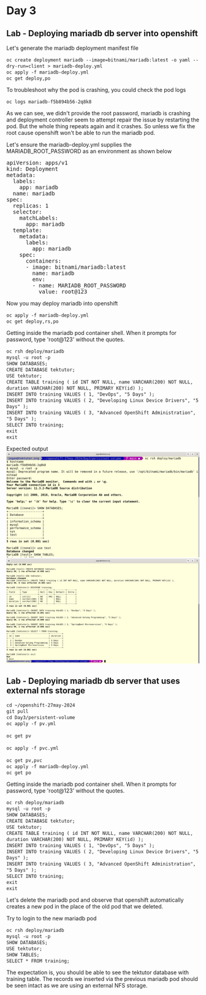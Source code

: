 # Day 3

## Lab - Deploying mariadb db server into openshift
Let's generate the mariadb deployment manifest file
```
oc create deployment mariadb --image=bitnami/mariadb:latest -o yaml --dry-run=client > mariadb-deploy.yml
oc apply -f mariadb-deploy.yml
oc get deploy,po
```

To troubleshoot why the pod is crashing, you could check the pod logs
```
oc logs mariadb-f5b894b56-2q8k8
```

As we can see, we didn't provide the root password, mariadb is crashing and deployment controller seem to attempt repair the issue by restarting the pod.  But the whole thing repeats again and it crashes.  So unless we fix the root cause openshift won't be able to run the mariadb pod.

Let's ensure the mariadb-deploy.yml supplies the MARIADB_ROOT_PASSWORD as an environment as shown below
<pre>
apiVersion: apps/v1
kind: Deployment
metadata:
  labels:
    app: mariadb
  name: mariadb
spec:
  replicas: 1
  selector:
    matchLabels:
      app: mariadb
  template:
    metadata:
      labels:
        app: mariadb
    spec:
      containers:
      - image: bitnami/mariadb:latest
        name: mariadb
        env:
        - name: MARIADB_ROOT_PASSWORD
          value: root@123  
</pre>

Now you may deploy mariadb into openshift
```
oc apply -f mariadb-deploy.yml
oc get deploy,rs,po
```

Getting inside the mariadb pod container shell.  When it prompts for password, type 'root@123' without the quotes.
```
oc rsh deploy/mariadb
mysql -u root -p
SHOW DATABASES;
CREATE DATABASE tektutor;
USE tektutor;
CREATE TABLE training ( id INT NOT NULL, name VARCHAR(200) NOT NULL, duration VARCHAR(200) NOT NULL, PRIMARY KEY(id) );
INSERT INTO training VALUES ( 1, "DevOps", "5 Days" );
INSERT INTO training VALUES ( 2, "Developing Linux Device Drivers", "5 Days" );
INSERT INTO training VALUES ( 3, "Advanced OpenShift Administration", "5 Days" );
SELECT INTO training;
exit
exit
```

Expected output
![mariadb](mariadb1.png)
![mariadb](mariadb2.png)

## Lab - Deploying mariadb db server that uses external nfs storage
```
cd ~/openshift-27may-2024
git pull
cd Day3/persistent-volume
oc apply -f pv.yml

oc get pv

oc apply -f pvc.yml

oc get pv,pvc
oc apply -f mariadb-deploy.yml
oc get po
```
Getting inside the mariadb pod container shell.  When it prompts for password, type 'root@123' without the quotes.
```
oc rsh deploy/mariadb
mysql -u root -p
SHOW DATABASES;
CREATE DATABASE tektutor;
USE tektutor;
CREATE TABLE training ( id INT NOT NULL, name VARCHAR(200) NOT NULL, duration VARCHAR(200) NOT NULL, PRIMARY KEY(id) );
INSERT INTO training VALUES ( 1, "DevOps", "5 Days" );
INSERT INTO training VALUES ( 2, "Developing Linux Device Drivers", "5 Days" );
INSERT INTO training VALUES ( 3, "Advanced OpenShift Administration", "5 Days" );
SELECT INTO training;
exit
exit
```

Let's delete the mariadb pod and observe that openshift automatically creates a new pod in the place of the old pod that we deleted.

Try to login to the new mariadb pod
```
oc rsh deploy/mariadb
mysql -u root -p
SHOW DATABASES;
USE tektutor;
SHOW TABLES;
SELECT * FROM training;
```

The expectation is, you should be able to see the tektutor database with training table. The records we inserted via the previous mariadb pod should be seen intact as we are using an external NFS storage.
